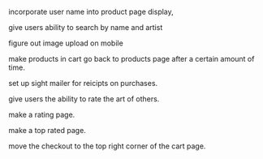 


incorporate user name into product page display,

give users ability to search by name and artist 

figure out image upload on mobile

make products in cart go back to products page after a certain amount of time. 

set up sight mailer for reicipts on purchases. 

give users the ability to rate the art of others.

make a rating page.

make a top rated page. 

move the checkout to the top right corner of the cart page. 













 









